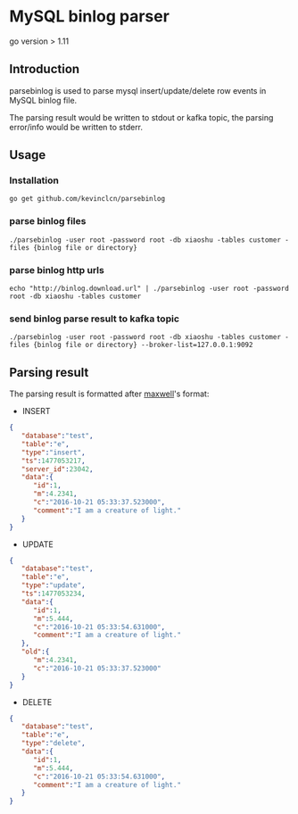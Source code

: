 # MySQL binlog parser

go version > 1.11

## Introduction

parsebinlog is used to parse mysql insert/update/delete row events in MySQL binlog file. 

The parsing result would be written to stdout or kafka topic, the parsing error/info would be written to stderr.

## Usage

### Installation

```
go get github.com/kevinclcn/parsebinlog

```

### parse binlog files
```
./parsebinlog -user root -password root -db xiaoshu -tables customer -files {binlog file or directory}

```

### parse binlog http urls

```
echo "http://binlog.download.url" | ./parsebinlog -user root -password root -db xiaoshu -tables customer

```

### send binlog parse result to kafka topic

```
./parsebinlog -user root -password root -db xiaoshu -tables customer -files {binlog file or directory} --broker-list=127.0.0.1:9092

```

## Parsing result

The parsing result is formatted after [maxwell](http://maxwells-daemon.io/dataformat/)'s format:

- INSERT

```json
{
   "database":"test",
   "table":"e",
   "type":"insert",
   "ts":1477053217,
   "server_id":23042,
   "data":{
      "id":1,
      "m":4.2341,
      "c":"2016-10-21 05:33:37.523000",
      "comment":"I am a creature of light."
   }
}

```

- UPDATE

```json
{
   "database":"test",
   "table":"e",
   "type":"update",
   "ts":1477053234,
   "data":{
      "id":1,
      "m":5.444,
      "c":"2016-10-21 05:33:54.631000",
      "comment":"I am a creature of light."
   },
   "old":{
      "m":4.2341,
      "c":"2016-10-21 05:33:37.523000"
   }
}

```

- DELETE

```json
{
   "database":"test",
   "table":"e",
   "type":"delete",
   "data":{
      "id":1,
      "m":5.444,
      "c":"2016-10-21 05:33:54.631000",
      "comment":"I am a creature of light."
   }
}
```





